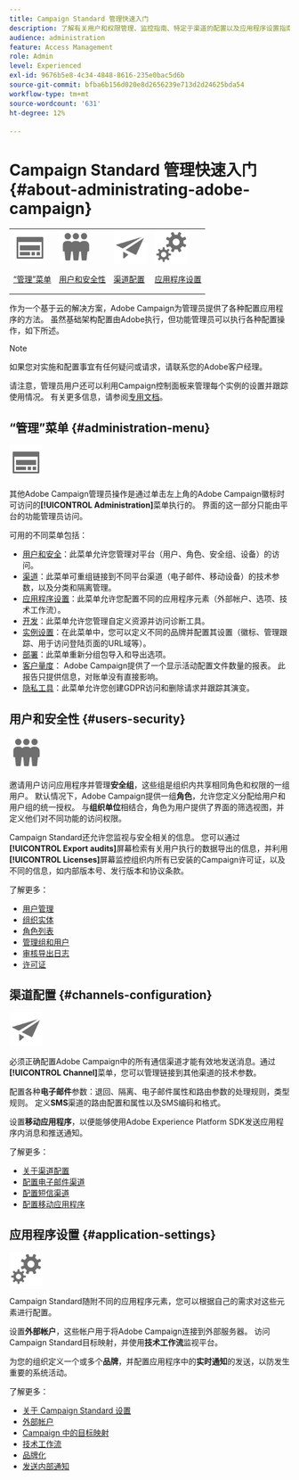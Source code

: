 ```yaml
---
title: Campaign Standard 管理快速入门
description: 了解有关用户和权限管理、监控指南、特定于渠道的配置以及应用程序设置指南的信息
audience: administration
feature: Access Management
role: Admin
level: Experienced
exl-id: 9676b5e8-4c34-4848-8616-235e0bac5d6b
source-git-commit: bfba6b156d020e8d2656239e713d2d24625bda54
workflow-type: tm+mt
source-wordcount: '631'
ht-degree: 12%

---
```


# Campaign Standard 管理快速入门 {#about-administrating-adobe-campaign}

<table>
<tr><td><img src="assets/do-not-localize/icon_menu.svg" width="60px"><p><a href="#administration-menu">“管理”菜单</a></p></td>
<td><img src="assets/do-not-localize/icon_users.svg" width="60px"><p><a href="#users-security">用户和安全性</a></p></td>
<td><img src="assets/do-not-localize/icon_channels.svg" width="60px"><p><a href="#channels-configuration">渠道配置</a></p></td>
<td><img src="assets/do-not-localize/icon_settings.svg" width="60px"><p><a href="#application-settings">应用程序设置</a></p></td></tr>
</table>

作为一个基于云的解决方案，Adobe Campaign为管理员提供了各种配置应用程序的方法。 虽然基础架构配置由Adobe执行，但功能管理员可以执行各种配置操作，如下所述。

>[!NOTE]
>
>如果您对实施和配置事宜有任何疑问或请求，请联系您的Adobe客户经理。

请注意，管理员用户还可以利用Campaign控制面板来管理每个实例的设置并跟踪使用情况。 有关更多信息，请参阅[专用文档](https://experienceleague.adobe.com/docs/control-panel/using/control-panel-home.html?lang=zh-Hans)。

## “管理”菜单 {#administration-menu}

<img src="assets/do-not-localize/icon_menu.svg" width="60px">

其他Adobe Campaign管理员操作是通过单击左上角的Adobe Campaign徽标时可访问的&#x200B;**[!UICONTROL Administration]**&#x200B;菜单执行的。 界面的这一部分只能由平台的功能管理员访问。

可用的不同菜单包括：

* [用户和安全](../../administration/using/about-access-management.md)：此菜单允许您管理对平台（用户、角色、安全组、设备）的访问。
* [渠道](../../administration/using/about-channel-configuration.md)：此菜单可重组链接到不同平台渠道（电子邮件、移动设备）的技术参数，以及分类和隔离管理。
* [应用程序设置](../../administration/using/external-accounts.md)：此菜单允许您配置不同的应用程序元素（外部帐户、选项、技术工作流）。
* [开发](../../developing/using/data-model-concepts.md)：此菜单允许您管理自定义资源并访问诊断工具。
* [实例设置](../../administration/using/branding.md)：在此菜单中，您可以定义不同的品牌并配置其设置（徽标、管理跟踪、用于访问登陆页面的URL域等）。
* [部署](../../automating/using/managing-packages.md)：此菜单重新分组包导入和导出选项。
* [客户量度](../../audiences/using/active-profiles.md)： Adobe Campaign提供了一个显示活动配置文件数量的报表。 此报告只提供信息，对账单没有直接影响。
* [隐私工具](../../start/using/privacy-management.md)：此菜单允许您创建GDPR访问和删除请求并跟踪其演变。

## 用户和安全性 {#users-security}

<img src="assets/do-not-localize/icon_users.svg"  width="60px">

邀请用户访问应用程序并管理&#x200B;**安全组**，这些组是组织内共享相同角色和权限的一组用户。 默认情况下，Adobe Campaign提供一组&#x200B;**角色**，允许您定义分配给用户和用户组的统一授权。 与&#x200B;**组织单位**&#x200B;相结合，角色为用户提供了界面的筛选视图，并定义他们对不同功能的访问权限。

Campaign Standard还允许您监视与安全相关的信息。 您可以通过&#x200B;**[!UICONTROL Export audits]**&#x200B;屏幕检索有关用户执行的数据导出的信息，并利用&#x200B;**[!UICONTROL Licenses]**&#x200B;屏幕监控组织内所有已安装的Campaign许可证，以及不同的信息，如内部版本号、发行版本和协议条款。

了解更多：

* [用户管理](../../administration/using/users-management.md)
* [组织实体](../../administration/using/organizational-units.md)
* [角色列表](../../administration/using/list-of-roles.md)
* [管理组和用户](../../administration/using/managing-groups-and-users.md)
* [审核导出日志](../../administration/using/auditing-export-logs.md)
* [许可证](../../administration/using/licenses.md)

## 渠道配置 {#channels-configuration}

<img src="assets/do-not-localize/icon_channels.svg" width="60px">

必须正确配置Adobe Campaign中的所有通信渠道才能有效地发送消息。通过&#x200B;**[!UICONTROL Channel]**&#x200B;菜单，您可以管理链接到其他渠道的技术参数。

配置各种&#x200B;**电子邮件**&#x200B;参数：退回、隔离、电子邮件属性和路由参数的处理规则，类型规则。 定义&#x200B;**SMS**&#x200B;渠道的路由配置和属性以及SMS编码和格式。

设置&#x200B;**移动应用程序**，以便能够使用Adobe Experience Platform SDK发送应用程序内消息和推送通知。

了解更多：

* [关于渠道配置](../../administration/using/about-channel-configuration.md)
* [配置电子邮件渠道](../../administration/using/configuring-email-channel.md)
* [配置短信渠道](../../administration/using/configuring-sms-channel.md)
* [配置移动应用程序](../../administration/using/configuring-a-mobile-application.md)

## 应用程序设置 {#application-settings}

<img src="assets/do-not-localize/icon_settings.svg" width="60px">

Campaign Standard随附不同的应用程序元素，您可以根据自己的需求对这些元素进行配置。

设置&#x200B;**外部帐户**，这些帐户用于将Adobe Campaign连接到外部服务器。 访问Campaign Standard目标映射，并使用&#x200B;**技术工作流**&#x200B;监视平台。

为您的组织定义一个或多个&#x200B;**品牌**，并配置应用程序中的&#x200B;**实时通知**&#x200B;的发送，以防发生重要的系统活动。

了解更多：

* [关于 Campaign Standard 设置](../../administration/using/about-campaign-standard-settings.md)
* [外部帐户](../../administration/using/external-accounts.md)
* [Campaign 中的目标映射](../../administration/using/target-mappings-in-campaign.md)
* [技术工作流](../../administration/using/technical-workflows.md)
* [品牌化](../../administration/using/branding.md)
* [发送内部通知](../../administration/using/sending-internal-notifications.md)
